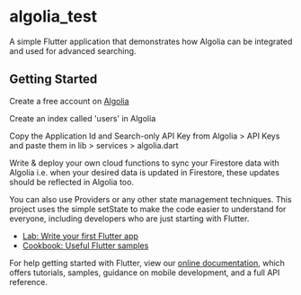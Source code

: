 # algolia_test

A simple Flutter application that demonstrates how Algolia can be integrated and used for advanced searching.

## Getting Started

Create a free account on [Algolia](https://www.algolia.com/)

Create an index called 'users' in Algolia

Copy the Application Id and Search-only API Key from Algolia > API Keys
and paste them in
lib > services > algolia.dart

Write & deploy your own cloud functions to sync your Firestore data with Algolia
i.e. when your desired data is updated in Firestore, these updates should be reflected in Algolia too.

You can also use Providers or any other state management techniques.
This project uses the simple setState to make the code easier to understand for everyone, including developers who are just starting with Flutter.



- [Lab: Write your first Flutter app](https://flutter.dev/docs/get-started/codelab)
- [Cookbook: Useful Flutter samples](https://flutter.dev/docs/cookbook)

For help getting started with Flutter, view our
[online documentation](https://flutter.dev/docs), which offers tutorials,
samples, guidance on mobile development, and a full API reference.
